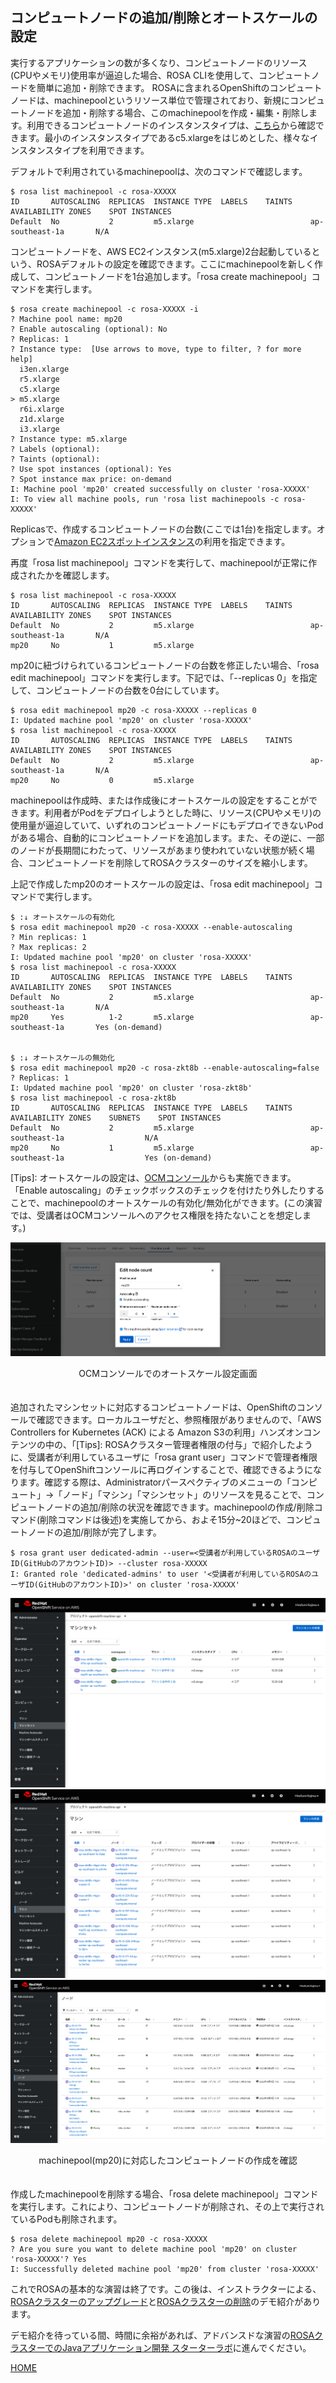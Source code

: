 ## コンピュートノードの追加/削除とオートスケールの設定

実行するアプリケーションの数が多くなり、コンピュートノードのリソース(CPUやメモリ)使用率が逼迫した場合、ROSA CLIを使用して、コンピュートノードを簡単に追加・削除できます。
ROSAに含まれるOpenShiftのコンピュートノードは、machinepoolというリソース単位で管理されており、新規にコンピュートノードを追加・削除する場合、このmachinepoolを作成・編集・削除します。利用できるコンピュートノードのインスタンスタイプは、[こちら](https://docs.openshift.com/rosa/rosa_architecture/rosa_policy_service_definition/rosa-service-definition.html#rosa-sdpolicy-aws-compute-types_rosa-service-definition)から確認できます。最小のインスタンスタイプであるc5.xlargeをはじめとした、様々なインスタンスタイプを利用できます。

デフォルトで利用されているmachinepoolは、次のコマンドで確認します。

```
$ rosa list machinepool -c rosa-XXXXX
ID       AUTOSCALING  REPLICAS  INSTANCE TYPE  LABELS    TAINTS    AVAILABILITY ZONES    SPOT INSTANCES
Default  No           2         m5.xlarge                          ap-southeast-1a       N/A
```

コンピュートノードを、AWS EC2インスタンス(m5.xlarge)2台起動しているという、ROSAデフォルトの設定を確認できます。ここにmachinepoolを新しく作成して、コンピュートノードを1台追加します。「rosa create machinepool」コマンドを実行します。

```
$ rosa create machinepool -c rosa-XXXXX -i
? Machine pool name: mp20
? Enable autoscaling (optional): No
? Replicas: 1
? Instance type:  [Use arrows to move, type to filter, ? for more help]
  i3en.xlarge
  r5.xlarge
  c5.xlarge
> m5.xlarge
  r6i.xlarge
  z1d.xlarge
  i3.xlarge
? Instance type: m5.xlarge
? Labels (optional): 
? Taints (optional): 
? Use spot instances (optional): Yes
? Spot instance max price: on-demand
I: Machine pool 'mp20' created successfully on cluster 'rosa-XXXXX'
I: To view all machine pools, run 'rosa list machinepools -c rosa-XXXXX'
```

Replicasで、作成するコンピュートノードの台数(ここでは1台)を指定します。オプションで[Amazon EC2スポットインスタンス](https://aws.amazon.com/jp/ec2/spot/)の利用を指定できます。

再度「rosa list machinepool」コマンドを実行して、machinepoolが正常に作成されたかを確認します。
```
$ rosa list machinepool -c rosa-XXXXX
ID       AUTOSCALING  REPLICAS  INSTANCE TYPE  LABELS    TAINTS    AVAILABILITY ZONES    SPOT INSTANCES
Default  No           2         m5.xlarge                          ap-southeast-1a       N/A
mp20     No           1         m5.xlarge 
```

mp20に紐づけられているコンピュートノードの台数を修正したい場合、「rosa edit machinepool」コマンドを実行します。下記では、「--replicas 0」を指定して、コンピュートノードの台数を0台にしています。
```
$ rosa edit machinepool mp20 -c rosa-XXXXX --replicas 0
I: Updated machine pool 'mp20' on cluster 'rosa-XXXXX'
$ rosa list machinepool -c rosa-XXXXX
ID       AUTOSCALING  REPLICAS  INSTANCE TYPE  LABELS    TAINTS    AVAILABILITY ZONES    SPOT INSTANCES
Default  No           2         m5.xlarge                          ap-southeast-1a       N/A
mp20     No           0         m5.xlarge 
```

machinepoolは作成時、または作成後にオートスケールの設定をすることができます。利用者がPodをデプロイしようとした時に、リソース(CPUやメモリ)の使用量が逼迫していて、いずれのコンピュートノードにもデプロイできないPodがある場合、自動的にコンピュートノードを追加します。また、その逆に、一部のノードが長期間にわたって、リソースがあまり使われていない状態が続く場合、コンピュートノードを削除してROSAクラスターのサイズを縮小します。

上記で作成したmp20のオートスケールの設定は、「rosa edit machinepool」コマンドで実行します。
```
$ :↓ オートスケールの有効化
$ rosa edit machinepool mp20 -c rosa-XXXXX --enable-autoscaling
? Min replicas: 1
? Max replicas: 2
I: Updated machine pool 'mp20' on cluster 'rosa-XXXXX'
$ rosa list machinepool -c rosa-XXXXX
ID       AUTOSCALING  REPLICAS  INSTANCE TYPE  LABELS    TAINTS    AVAILABILITY ZONES    SPOT INSTANCES
Default  No           2         m5.xlarge                          ap-southeast-1a       N/A
mp20     Yes          1-2       m5.xlarge                          ap-southeast-1a       Yes (on-demand)


$ :↓ オートスケールの無効化
$ rosa edit machinepool mp20 -c rosa-zkt8b --enable-autoscaling=false 
? Replicas: 1
I: Updated machine pool 'mp20' on cluster 'rosa-zkt8b'
$ rosa list machinepool -c rosa-zkt8b 
ID       AUTOSCALING  REPLICAS  INSTANCE TYPE  LABELS    TAINTS    AVAILABILITY ZONES    SUBNETS    SPOT INSTANCES
Default  No           2         m5.xlarge                          ap-southeast-1a                  N/A
mp20     No           1         m5.xlarge                          ap-southeast-1a                  Yes (on-demand)
```

\[Tips\]: オートスケールの設定は、[OCMコンソール](https://cloud.redhat.com/openshift)からも実施できます。「Enable autoscaling」のチェックボックスのチェックを付けたり外したりすることで、machinepoolのオートスケールの有効化/無効化ができます。(この演習では、受講者はOCMコンソールへのアクセス権限を持たないことを想定します。)

![OCMコンソールでのオートスケール設定画面](./images/ocm-autoscale.png)
<div style="text-align: center;">OCMコンソールでのオートスケール設定画面</div>　

追加されたマシンセットに対応するコンピュートノードは、OpenShiftのコンソールで確認できます。ローカルユーザだと、参照権限がありませんので、「AWS Controllers for Kubernetes (ACK) による Amazon S3の利用」ハンズオンコンテンツの中の、「[Tips]: ROSAクラスター管理者権限の付与」で紹介したように、受講者が利用しているユーザに「rosa grant user」コマンドで管理者権限を付与してOpenShiftコンソールに再ログインすることで、確認できるようになります。確認する際は、Administratorパースペクティブのメニューの「コンピュート」→「ノード」「マシン」「マシンセット」のリソースを見ることで、コンピュートノードの追加/削除の状況を確認できます。machinepoolの作成/削除コマンド(削除コマンドは後述)を実施してから、およそ15分~20ほどで、コンピュートノードの追加/削除が完了します。

```
$ rosa grant user dedicated-admin --user=<受講者が利用しているROSAのユーザID(GitHubのアカウントID)> --cluster rosa-XXXXX
I: Granted role 'dedicated-admins' to user '<受講者が利用しているROSAのユーザID(GitHubのアカウントID)>' on cluster 'rosa-XXXXX'
```

![machinepool(mp20)に対応したコンピュートノードの作成を確認](./images/mp20-nodes1.png)
![machinepool(mp20)に対応したコンピュートノードの作成を確認](./images/mp20-nodes2.png)
![machinepool(mp20)に対応したコンピュートノードの作成を確認](./images/mp20-nodes3.png)
<div style="text-align: center;">machinepool(mp20)に対応したコンピュートノードの作成を確認</div>　


作成したmachinepoolを削除する場合、「rosa delete machinepool」コマンドを実行します。これにより、コンピュートノードが削除され、その上で実行されているPodも削除されます。

```
$ rosa delete machinepool mp20 -c rosa-XXXXX
? Are you sure you want to delete machine pool 'mp20' on cluster 'rosa-XXXXX'? Yes
I: Successfully deleted machine pool 'mp20' from cluster 'rosa-XXXXX'
```

これでROSAの基本的な演習は終了です。この後は、インストラクターによる、[ROSAクラスターのアップグレード](../rosa-upgrade)と[ROSAクラスターの削除](../rosa-delete)のデモ紹介があります。

デモ紹介を待っている間、時間に余裕があれば、アドバンスドな演習の[ROSAクラスターでのJavaアプリケーション開発 スターターラボ](../rosa-sample-app-develop)に進んでください。

[HOME](../../README.md)
